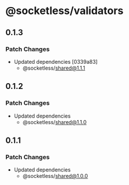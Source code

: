 # @socketless/validators

## 0.1.3

### Patch Changes

- Updated dependencies [0339a83]
  - @socketless/shared@1.1.1

## 0.1.2

### Patch Changes

- Updated dependencies
  - @socketless/shared@1.1.0

## 0.1.1

### Patch Changes

- Updated dependencies
  - @socketless/shared@1.0.0
